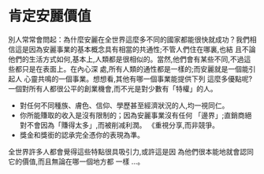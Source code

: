 # 肯定安麗價值

別人常常會問起：為什麼安麗在全世界這麼多不同的國家都能很快就成功？我們相信這是因為安麗事業的基本概念具有相當的共通性;不管人們住在哪裏,也結 且不論他們的生活方式如何,基本上,人類都是很相似的。當然,他們會有某些不同,不過這些都只是在表面上。在內心深 處,所有人類的通性都是一樣的;而安麗就是一個能引起人 心靈共鳴的一個事業。想想看,其他有哪一個事業能提供下列 這麼多優點呢? 一個對所有人都很公平的創業機會,而不光是對少數有「特權」的人。

* 對任何不同種族、膚色、信仰、學歷甚至經濟狀況的人,均一視同仁。
* 你所能賺取的收入是沒有限制的；因為安麗事業沒有任何 「邊界」;直銷商絕對不會因為「賺得太多」,而被削减利潤。 《重視分享,而非競爭。 
* 獎金和獎銜的認承完全憑你的表現為準。

全世界許多人都會覺得這些特點很具吸引力,或許這是因 為他們很本能地就會認同它的價值,而且無論在哪一個地方都 一樣 ...。  


